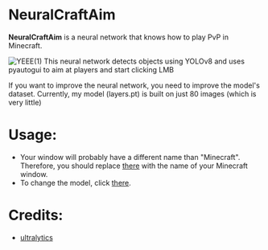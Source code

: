 # NeuralCraftAim

**NeuralCraftAim** is a neural network that knows how to play PvP in Minecraft.


![YEEE(1)](https://user-images.githubusercontent.com/112849918/231447464-296e6b45-82d8-429e-8d84-913d5d7e0713.gif)
This neural network detects objects using YOLOv8 and uses pyautogui to aim at players and start clicking LMB

If you want to improve the neural network, you need to improve the model's dataset. Currently, my model (layers.pt) is built on just 80 images (which is very little)


# Usage:
*  Your window will probably have a different name than "Minecraft". Therefore, you should replace  [there](https://github.com/shidktbw/NeuralCraftAim/blob/main/main.py#L8) with the name of your Minecraft window.
*  To change the model, click [there](https://github.com/shidktbw/NeuralCraftAim/blob/main/main.py#L8).


# Credits:
 *   [ultralytics](https://github.com/ultralytics/ultralytics)
